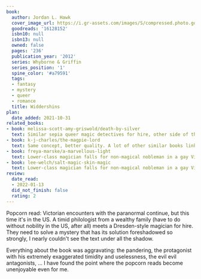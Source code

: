 ```yaml
---
book:
  author: Jordan L. Hawk
  cover_image_url: https://i.gr-assets.com/images/S/compressed.photo.goodreads.com/books/1352121658l/16128152.jpg
  goodreads: '16128152'
  isbn10: null
  isbn13: null
  owned: false
  pages: '236'
  publication_year: '2012'
  series: Whyborne & Griffin
  series_position: '1'
  spine_color: '#a79591'
  tags:
  - fantasy
  - mystery
  - queer
  - romance
  title: Widdershins
plan:
  date_added: 2021-10-31
related_books:
- book: melissa-scott-amy-griswold/death-by-silver
  text: Similar sepia queer magic detectives for hire, other side of the pond.
- book: k-j-charles/the-magpie-lord
  text: Same concept, better quality. A lot of other similar books linked there, too.
- book: freya-marske/a-marvellous-light
  text: Lower-class magician falls for non-magical nobleman in a gay Victorian romance.
- book: lee-welch/salt-magic-skin-magic
  text: Lower-class magician falls for non-magical nobleman in a gay Victorian romance.
review:
  date_read:
  - 2022-01-13
  did_not_finish: false
  rating: 2
---
```


Popcorn read: Victorian encounters with the paranormal continue, but this time it's in the US. A timid philologist from
a wealthy family (have to do without nobility in the US, after all) meets a Dresden-style magician for hire. They need
to solve a mystery that has its solution foreshadowed so strongly, I nearly couldn't see the text under all the shadow.

Everything about the book was aggravating: the pandering, the protagonist with his extremely exaggerated timidity and
uselessness, the evil evil antagonists, … I have found the point where the popcorn reads become unenjoyable even for me.
